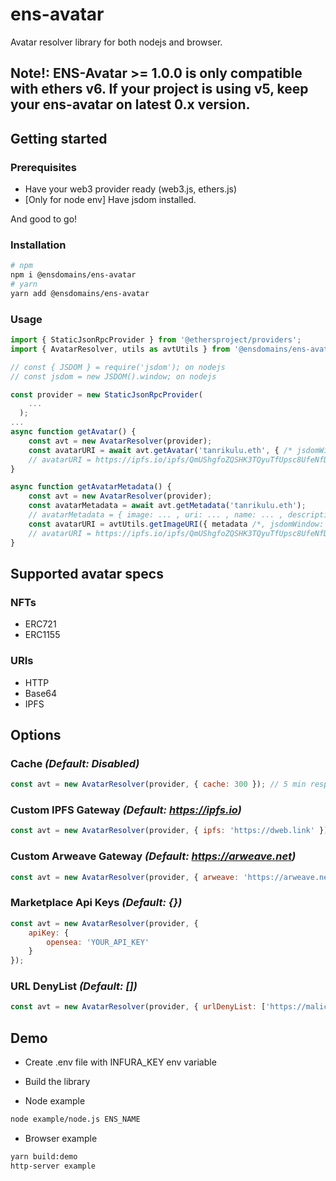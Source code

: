 # ens-avatar

Avatar resolver library for both nodejs and browser.

## Note!: ENS-Avatar >= 1.0.0  is only compatible with ethers v6. If your project is using v5, keep your ens-avatar on latest 0.x version.

## Getting started

### Prerequisites
- Have your web3 provider ready (web3.js, ethers.js)
- [Only for node env] Have jsdom installed.

And good to go!

### Installation

```bash
# npm
npm i @ensdomains/ens-avatar
# yarn
yarn add @ensdomains/ens-avatar
```

### Usage

```js
import { StaticJsonRpcProvider } from '@ethersproject/providers';
import { AvatarResolver, utils as avtUtils } from '@ensdomains/ens-avatar';

// const { JSDOM } = require('jsdom'); on nodejs
// const jsdom = new JSDOM().window; on nodejs

const provider = new StaticJsonRpcProvider(
    ...
  );
...
async function getAvatar() {
    const avt = new AvatarResolver(provider);
    const avatarURI = await avt.getAvatar('tanrikulu.eth', { /* jsdomWindow: jsdom (on nodejs) */ });
    // avatarURI = https://ipfs.io/ipfs/QmUShgfoZQSHK3TQyuTfUpsc8UfeNfD8KwPUvDBUdZ4nmR
}

async function getAvatarMetadata() {
    const avt = new AvatarResolver(provider);
    const avatarMetadata = await avt.getMetadata('tanrikulu.eth');
    // avatarMetadata = { image: ... , uri: ... , name: ... , description: ... }
    const avatarURI = avtUtils.getImageURI({ metadata /*, jsdomWindow: jsdom (on nodejs) */ });
    // avatarURI = https://ipfs.io/ipfs/QmUShgfoZQSHK3TQyuTfUpsc8UfeNfD8KwPUvDBUdZ4nmR
}
```

## Supported avatar specs

### NFTs
- ERC721
- ERC1155

### URIs
- HTTP
- Base64
- IPFS

## Options

### Cache _(Default: Disabled)_
```js
const avt = new AvatarResolver(provider, { cache: 300 }); // 5 min response cache in memory
```

### Custom IPFS Gateway _(Default: https://ipfs.io)_
```js
const avt = new AvatarResolver(provider, { ipfs: 'https://dweb.link' });
```

### Custom Arweave Gateway _(Default: https://arweave.net)_
```js
const avt = new AvatarResolver(provider, { arweave: 'https://arweave.net' });
```

### Marketplace Api Keys _(Default: {})_
```js
const avt = new AvatarResolver(provider, { 
    apiKey: {
        opensea: 'YOUR_API_KEY'
    }
});
```

### URL DenyList _(Default: [])_
```js
const avt = new AvatarResolver(provider, { urlDenyList: ['https://maliciouswebsite.com'] });
```

## Demo
- Create .env file with INFURA_KEY env variable
- Build the library

- Node example
```bash
node example/node.js ENS_NAME
```

- Browser example
```bash
yarn build:demo
http-server example
```

